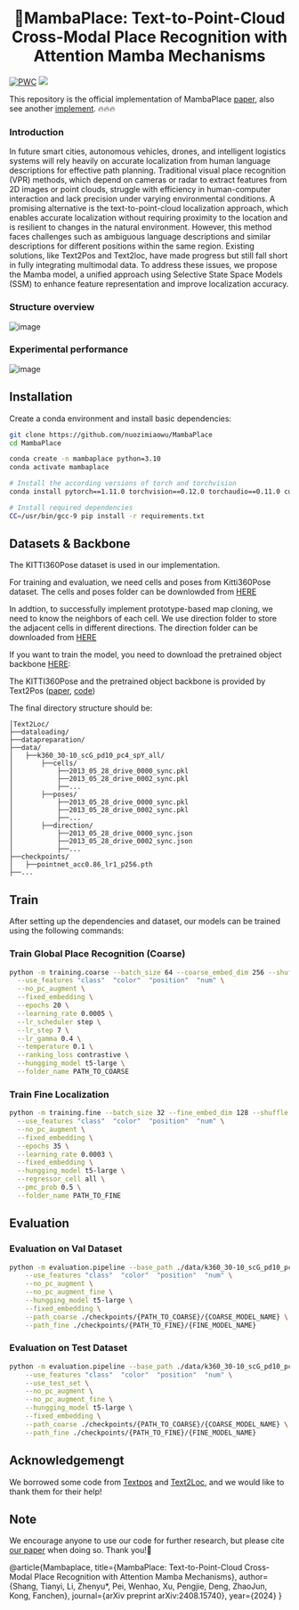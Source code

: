 <p align="center">
<h1 align="center">📍MambaPlace: Text-to-Point-Cloud Cross-Modal Place Recognition with Attention Mamba Mechanisms</h1>

[![PWC](https://img.shields.io/endpoint.svg?url=https://paperswithcode.com/badge/mambaplace-text-to-point-cloud-cross-modal/visual-place-recognition-on-kitti360pose)](https://paperswithcode.com/sota/visual-place-recognition-on-kitti360pose?p=mambaplace-text-to-point-cloud-cross-modal) <a href="https://arxiv.org/pdf/2408.15740"><img src="https://img.shields.io/badge/Paper-pdf-<COLOR>.svg?style=flat-square" /></a>



This repository is the official implementation of MambaPlace [paper](https://arxiv.org/pdf/2408.15740), also see another [implement](https://github.com/nuozimiaowu/MambaPlace/tree/main).  🔥🔥🔥

###  Introduction
  In future smart cities, autonomous vehicles, drones, and intelligent logistics systems will rely heavily on accurate localization from human language descriptions for effective path planning. Traditional visual place recognition (VPR) methods, which depend on cameras or radar to extract features from 2D images or point clouds, struggle with efficiency in human-computer interaction and lack precision under varying environmental conditions. A promising alternative is the text-to-point-cloud localization approach, which enables accurate localization without requiring proximity to the location and is resilient to changes in the natural environment. However, this method faces challenges such as ambiguous language descriptions and similar descriptions for different positions within the same region. Existing solutions, like Text2Pos and Text2loc, have made progress but still fall short in fully integrating multimodal data. To address these issues, we propose the Mamba model, a unified approach using Selective State Space Models (SSM) to enhance feature representation and improve localization accuracy.

###  Structure overview
![image](https://github.com/user-attachments/assets/b7949c7d-3481-4149-89b5-69ee873c9fac)

###  Experimental performance
![image](https://github.com/user-attachments/assets/e44eff5f-b26e-4b65-abf1-438e23c9f23e)

##  Installation
Create a conda environment and install basic dependencies:
```bash
git clone https://github.com/nuozimiaowu/MambaPlace
cd MambaPlace

conda create -n mambaplace python=3.10
conda activate mambaplace

# Install the according versions of torch and torchvision
conda install pytorch==1.11.0 torchvision==0.12.0 torchaudio==0.11.0 cudatoolkit=11.3 -c pytorch

# Install required dependencies
CC=/usr/bin/gcc-9 pip install -r requirements.txt
```

## Datasets & Backbone

The KITTI360Pose dataset is used in our implementation.

For training and evaluation, we need cells and poses from Kitti360Pose dataset.
The cells and poses folder can be downlowded from [HERE](https://cvg.cit.tum.de/webshare/g/text2pose/KITTI360Pose/k360_30-10_scG_pd10_pc4_spY_all/)  

In addtion, to successfully implement prototype-based map cloning, we need to know the neighbors of each cell. We use direction folder to store the adjacent cells in different directions. 
The direction folder can be downloaded from [HERE](https://drive.google.com/drive/folders/15nsTfN7oQ2uctghRIWo0UgVmJUURzNUZ?usp=sharing)  

If you want to train the model, you need to download the pretrained object backbone [HERE](https://drive.google.com/file/d/1j2q67tfpVfIbJtC1gOWm7j8zNGhw5J9R/view?usp=drive_link):

The KITTI360Pose and the pretrained object backbone is provided by Text2Pos ([paper](https://arxiv.org/abs/2203.15125), [code](https://github.com/mako443/Text2Pos-CVPR2022))

<!-- ```bash
mkdir checkpoints/k360_30-10_scG_pd10_pc4_spY_all/
wget https://cvg.cit.tum.de/webshare/g/text2pose/pretrained_models/pointnet_acc0.86_lr1_p256.pth
mv pointnet_acc0.86_lr1_p256.pth checkpoints/
``` -->

The final directory structure should be:
```
│Text2Loc/
├──dataloading/
├──datapreparation/
├──data/
│   ├──k360_30-10_scG_pd10_pc4_spY_all/
│       ├──cells/
│           ├──2013_05_28_drive_0000_sync.pkl
│           ├──2013_05_28_drive_0002_sync.pkl
│           ├──...
│       ├──poses/
│           ├──2013_05_28_drive_0000_sync.pkl
│           ├──2013_05_28_drive_0002_sync.pkl
│           ├──...
│       ├──direction/
│           ├──2013_05_28_drive_0000_sync.json
│           ├──2013_05_28_drive_0002_sync.json
│           ├──...
├──checkpoints/
│   ├──pointnet_acc0.86_lr1_p256.pth
├──...
```


## Train
After setting up the dependencies and dataset, our models can be trained using the following commands:

### Train Global Place Recognition (Coarse)

```bash
python -m training.coarse --batch_size 64 --coarse_embed_dim 256 --shuffle --base_path ./data/k360_30-10_scG_pd10_pc4_spY_all/   \
  --use_features "class"  "color"  "position"  "num" \
  --no_pc_augment \
  --fixed_embedding \
  --epochs 20 \
  --learning_rate 0.0005 \
  --lr_scheduler step \
  --lr_step 7 \
  --lr_gamma 0.4 \
  --temperature 0.1 \
  --ranking_loss contrastive \
  --hungging_model t5-large \
  --folder_name PATH_TO_COARSE
```

### Train Fine Localization

```bash
python -m training.fine --batch_size 32 --fine_embed_dim 128 --shuffle --base_path ./data/k360_30-10_scG_pd10_pc4_spY_all/ \
  --use_features "class"  "color"  "position"  "num" \
  --no_pc_augment \
  --fixed_embedding \
  --epochs 35 \
  --learning_rate 0.0003 \
  --fixed_embedding \
  --hungging_model t5-large \
  --regressor_cell all \
  --pmc_prob 0.5 \
  --folder_name PATH_TO_FINE
```

## Evaluation

### Evaluation on Val Dataset

```bash
python -m evaluation.pipeline --base_path ./data/k360_30-10_scG_pd10_pc4_spY_all/ \
    --use_features "class"  "color"  "position"  "num" \
    --no_pc_augment \
    --no_pc_augment_fine \
    --hungging_model t5-large \
    --fixed_embedding \
    --path_coarse ./checkpoints/{PATH_TO_COARSE}/{COARSE_MODEL_NAME} \
    --path_fine ./checkpoints/{PATH_TO_FINE}/{FINE_MODEL_NAME} 
```

### Evaluation on Test Dataset

```bash
python -m evaluation.pipeline --base_path ./data/k360_30-10_scG_pd10_pc4_spY_all/ \
    --use_features "class"  "color"  "position"  "num" \
    --use_test_set \
    --no_pc_augment \
    --no_pc_augment_fine \
    --hungging_model t5-large \
    --fixed_embedding \
    --path_coarse ./checkpoints/{PATH_TO_COARSE}/{COARSE_MODEL_NAME} \
    --path_fine ./checkpoints/{PATH_TO_FINE}/{FINE_MODEL_NAME} 
```
## Acknowledgemengt
We borrowed some code from [Textpos](https://openaccess.thecvf.com/content/CVPR2022/html/Kolmet_Text2Pos_Text-to-Point-Cloud_Cross-Modal_Localization_CVPR_2022_paper.html) and [Text2Loc](https://openaccess.thecvf.com/content/CVPR2024/html/Xia_Text2Loc_3D_Point_Cloud_Localization_from_Natural_Language_CVPR_2024_paper.html), and we would like to thank them for their help!

## Note
We encourage anyone to use our code for further research, but please cite [our paper](https://arxiv.org/pdf/2408.15740) when doing so. Thank you!🙇‍

@article{Mambaplace,
  title={MambaPlace: Text-to-Point-Cloud Cross-Modal Place Recognition with Attention Mamba Mechanisms},
  author={Shang, Tianyi, Li, Zhenyu*, Pei, Wenhao, Xu, Pengjie, Deng, ZhaoJun, Kong, Fanchen},
  journal={arXiv preprint arXiv:2408.15740},
  year={2024}
}